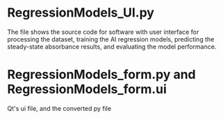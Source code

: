 # RegressionModels_UI.py
The file shows the source code for software with user interface for processing the dataset, training the AI regression models, predicting the steady-state absorbance results, and evaluating the model performance.

# RegressionModels_form.py and RegressionModels_form.ui
Qt's ui file, and the converted py file
